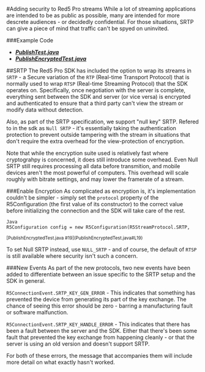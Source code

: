 #Adding security to Red5 Pro streams
While a lot of streaming applications are intended to be as public as possible, many are intended for more descrete audiences - or decidedly confidential. For those situations, SRTP can give a piece of mind that traffic can't be spyed on uninvited. 

###Example Code
- ***[PublishTest.java](../PublishTest/PublishTest.java)***
- ***[PublishEncryptedTest.java](PublishEncryptedTest.java)***


##SRTP
The Red5 Pro SDK has included the option to wrap its streams in `SRTP` - a Secure variation of the `RTP` (Real-time Transport Protocol) that is normally used to wrap `RTSP` (Real-time Streaming Protocol) that the SDK operates on. Specifically, once negotiation with the server is complete, everything sent between the SDK and server (or vice versa) is encrypted and authenticated to ensure that a third party can't view the stream or modify data without detection.

Also, as part of the SRTP specification, we support "null key" SRTP. Refered to in the sdk as `Null SRTP` - it's essentially taking the authentication protection to prevent outside tampering with the stream in situations that don't require the extra overhead for the view-protection of encryption.

Note that while the encryption suite used is relatively fast where cryptograhpy is concerned, it does still introduce some overhead. Even Null SRTP still requires processing all data before transmition, and mobile devices aren't the most powerful of computers. This overhead will scale roughly with bitrate settings, and may lower the framerate of a stream.

###Enable Encryption
As complicated as encryption is, it's implementation couldn't be simpler - simply set the `protocol` property of the R5Configuration (the first value of its constructor) to the correct value before initializing the connection and the SDK will take care of the rest.

```
Java
R5Configuration config = new R5Configuration(R5StreamProtocol.SRTP,
```
<sup>
[PublishEncryptedTest.java #19](PublishEncryptedTest.java#L19)
</sup>

To set Null SRTP instead, use `NULL_SRTP` - and of course, the default of `RTSP` is still available where security isn't such a concern.

###New Events
As part of the new protocols, two new events have been added to differentiate between an issue specific to the SRTP setup and the SDK in general.

`R5ConnectionEvent.SRTP_KEY_GEN_ERROR` - This indicates that something has prevented the device from generating its part of the key exchange. The chance of seeing this error should be zero - barring a manufacturing fault or software malfunction.

`R5ConnectionEvent.SRTP_KEY_HANDLE_ERROR` - This indicates that there has been a fault between the server and the SDK. Either that there's been some fault that prevented the key exchange from happening cleanly - or that the server is using an old version and doesn't support SRTP.

For both of these errors, the message that accompanies them will include more detail on what exactly hasn't worked.
